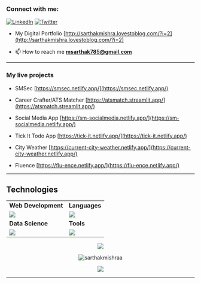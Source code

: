 <h3 align="left">Connect with me:</h3>

[![LinkedIn](https://skillicons.dev/icons?i=linkedin)](https://www.linkedin.com/in/sarthakmishraa/)
[![Twitter](https://skillicons.dev/icons?i=twitter)](https://twitter.com/sarthakmishra_4)

- My Digital Portfolio [http://sarthakmishra.lovestoblog.com/?i=2](http://sarthakmishra.lovestoblog.com/?i=2)

- 📫 How to reach me **msarthak785@gmail.com**

<hr />

<h3 align="left">My live projects</h3>

- SMSec [https://smsec.netlify.app/](https://smsec.netlify.app/)

- Career Crafter/ATS Matcher [https://atsmatch.streamlit.app/](https://atsmatch.streamlit.app/)

- Social Media App [https://sm-socialmedia.netlify.app/](https://sm-socialmedia.netlify.app/)

- Tick It Todo App [https://tick-it.netlify.app/](https://tick-it.netlify.app/)

- City Weather [https://current-city-weather.netlify.app/](https://current-city-weather.netlify.app/)

- Fluence [https://flu-ence.netlify.app/](https://flu-ence.netlify.app/)

<hr />

## Technologies
<table>
<tr>
	<td><strong>Web Development</strong></td>
	<td><strong>Languages</strong></td>
</tr>
<tr>
		<td><img src="https://skillicons.dev/icons?i=html,css,js,react,typescript,vue,tailwind,nodejs,bootstrap,flask,express,firebase,mongodb" ></td>
		<td><img src="https://skillicons.dev/icons?i=javascript,python,c,cpp,java&theme=dark"></td>
</tr>
<tr>
	<td><strong>Data Science</strong></td>
	<td><strong>Tools</strong></td>
</tr>
<tr>
	<td><img src = "https://skillicons.dev/icons?i=opencv,pytorch,tensorflow,sklearn,selenium&theme=dark"></td>
	<td><img src = "https://skillicons.dev/icons?i=git,vscode,github,githubactions,netlify,figma,postgres&theme=dark"></td>
</tr>
</table>

<p align="center"><img src= 'https://capsule-render.vercel.app/api?type=rect&color=gradient&height=2.5'/></p>

<p align="center"><img align="center" src="https://github-readme-stats.vercel.app/api/top-langs?username=sarthakmishraa&show_icons=true&locale=en&layout=compact" alt="sarthakmishraa" /></p>

<p align="center" style="display:flex; align=center; justify-content:center; ">
<img src="https://streak-stats.demolab.com/?user=sarthakmishraa&theme=holi-theme">
</p>

<hr />
